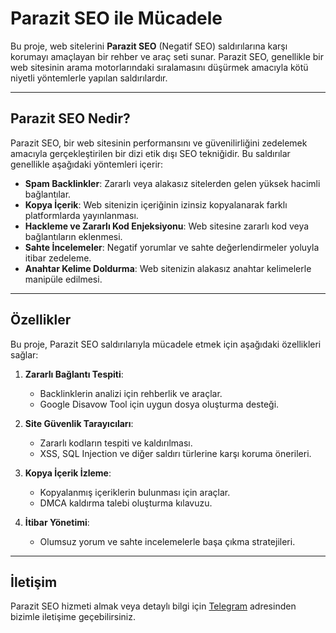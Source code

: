 # Parazit SEO ile Mücadele

Bu proje, web sitelerini **Parazit SEO** (Negatif SEO) saldırılarına karşı korumayı amaçlayan bir rehber ve araç seti sunar. Parazit SEO, genellikle bir web sitesinin arama motorlarındaki sıralamasını düşürmek amacıyla kötü niyetli yöntemlerle yapılan saldırılardır.

---

## Parazit SEO Nedir?

Parazit SEO, bir web sitesinin performansını ve güvenilirliğini zedelemek amacıyla gerçekleştirilen bir dizi etik dışı SEO tekniğidir. Bu saldırılar genellikle aşağıdaki yöntemleri içerir:

- **Spam Backlinkler**: Zararlı veya alakasız sitelerden gelen yüksek hacimli bağlantılar.
- **Kopya İçerik**: Web sitenizin içeriğinin izinsiz kopyalanarak farklı platformlarda yayınlanması.
- **Hackleme ve Zararlı Kod Enjeksiyonu**: Web sitesine zararlı kod veya bağlantıların eklenmesi.
- **Sahte İncelemeler**: Negatif yorumlar ve sahte değerlendirmeler yoluyla itibar zedeleme.
- **Anahtar Kelime Doldurma**: Web sitenizin alakasız anahtar kelimelerle manipüle edilmesi.

---

## Özellikler

Bu proje, Parazit SEO saldırılarıyla mücadele etmek için aşağıdaki özellikleri sağlar:

1. **Zararlı Bağlantı Tespiti**:
   - Backlinklerin analizi için rehberlik ve araçlar.
   - Google Disavow Tool için uygun dosya oluşturma desteği.

2. **Site Güvenlik Tarayıcıları**:
   - Zararlı kodların tespiti ve kaldırılması.
   - XSS, SQL Injection ve diğer saldırı türlerine karşı koruma önerileri.

3. **Kopya İçerik İzleme**:
   - Kopyalanmış içeriklerin bulunması için araçlar.
   - DMCA kaldırma talebi oluşturma kılavuzu.

4. **İtibar Yönetimi**:
   - Olumsuz yorum ve sahte incelemelerle başa çıkma stratejileri.

---

## İletişim

Parazit SEO hizmeti almak veya detaylı bilgi için [Telegram](https://t.me/baneseo) adresinden bizimle iletişime geçebilirsiniz.
